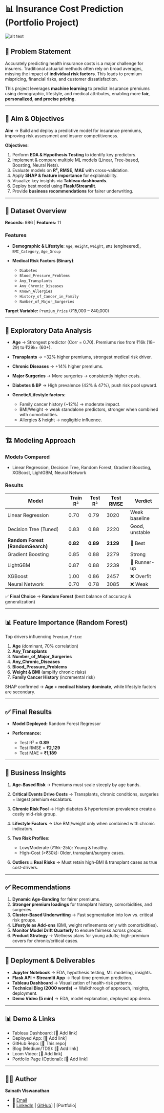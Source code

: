 # 📊 Insurance Cost Prediction (Portfolio Project)

![alt text](Images/Streamlit_app_Frontend.png)

## 📌 Problem Statement

Accurately predicting health insurance costs is a major challenge for insurers. Traditional actuarial methods often rely on broad averages, missing the impact of **individual risk factors**. This leads to premium mispricing, financial risks, and customer dissatisfaction.

This project leverages **machine learning** to predict insurance premiums using demographic, lifestyle, and medical attributes, enabling more **fair, personalized, and precise pricing**.

---

## 🎯 Aim & Objectives

**Aim** → Build and deploy a predictive model for insurance premiums, improving risk assessment and insurer competitiveness.

**Objectives**:

1. Perform **EDA & Hypothesis Testing** to identify key predictors.
2. Implement & compare multiple ML models (Linear, Tree-based, Boosting, Neural Nets).
3. Evaluate models on **R², RMSE, MAE** with cross-validation.
4. Apply **SHAP & feature importance** for explainability.
5. Visualize key insights via **Tableau dashboards**.
6. Deploy best model using **Flask/Streamlit**.
7. Provide **business recommendations** for fairer underwriting.

---

## 📂 Dataset Overview

**Records:** 986 | **Features:** 11

### Features

* **Demographic & Lifestyle**: `Age`, `Height`, `Weight`, `BMI` (engineered), `BMI_Category`, `Age_Group`
* **Medical Risk Factors (Binary)**:

  * `Diabetes`
  * `Blood_Pressure_Problems`
  * `Any_Transplants`
  * `Any_Chronic_Diseases`
  * `Known_Allergies`
  * `History_of_Cancer_in_Family`
  * `Number_of_Major_Surgeries`

**Target Variable:** `Premium_Price` (₹15,000 – ₹40,000)

---

## 🔎 Exploratory Data Analysis

* **Age** → Strongest predictor (Corr = 0.70). Premiums rise from ₹16k (18–29) to ₹29k+ (60+).
* **Transplants** → +32% higher premiums, strongest medical risk driver.
* **Chronic Diseases** → +14% higher premiums.
* **Major Surgeries** → More surgeries → consistently higher costs.
* **Diabetes & BP** → High prevalence (42% & 47%), push risk pool upward.
* **Genetic/Lifestyle factors**:

  * Family cancer history (\~12%) → moderate impact.
  * BMI/Weight → weak standalone predictors, stronger when combined with comorbidities.
  * Allergies & height → negligible influence.

---

## 🏗️ Modeling Approach

### Models Compared

* Linear Regression, Decision Tree, Random Forest, Gradient Boosting, XGBoost, LightGBM, Neural Network

### Results

| Model                            | Train R² | Test R²  | Test RMSE | Verdict        |
| -------------------------------- | -------- | -------- | --------- | -------------- |
| Linear Regression                | 0.70     | 0.79     | 3020      | Weak baseline  |
| Decision Tree (Tuned)            | 0.83     | 0.88     | 2220      | Good, unstable |
| **Random Forest (RandomSearch)** | **0.82** | **0.89** | **2129**  | 🥇 Best        |
| Gradient Boosting                | 0.85     | 0.88     | 2279      | Strong         |
| LightGBM                         | 0.87     | 0.88     | 2239      | 🥈 Runner-up   |
| XGBoost                          | 1.00     | 0.86     | 2457      | ❌ Overfit      |
| Neural Network                   | 0.70     | 0.78     | 3085      | ❌ Weak         |

✅ **Final Choice** → **Random Forest** (best balance of accuracy & generalization)

---

## 📊 Feature Importance (Random Forest)

Top drivers influencing `Premium_Price`:

1. **Age** (dominant, 70% correlation)
2. **Any\_Transplants**
3. **Number\_of\_Major\_Surgeries**
4. **Any\_Chronic\_Diseases**
5. **Blood\_Pressure\_Problems**
6. **Weight & BMI** (amplify chronic risks)
7. **Family Cancer History** (incremental risk)

SHAP confirmed → **Age + medical history dominate**, while lifestyle factors are secondary.

---

## ✅ Final Results

* **Model Deployed:** Random Forest Regressor
* **Performance:**

  * Test R² = **0.89**
  * Test RMSE = **₹2,129**
  * Test MAE = **₹1,189**

---

## 📖 Business Insights

1. **Age-Based Risk** → Premiums must scale steeply by age bands.
2. **Critical Events Drive Costs** → Transplants, chronic conditions, surgeries = largest premium escalators.
3. **Chronic Risk Pool** → High diabetes & hypertension prevalence create a costly mid-risk group.
4. **Lifestyle Factors** → Use BMI/weight only when combined with chronic indicators.
5. **Two Risk Profiles**:

   * Low/Moderate (₹15k–25k): Young & healthy.
   * High-Cost (>₹30k): Older, transplant/surgery cases.
6. **Outliers = Real Risks** → Must retain high-BMI & transplant cases as true cost-drivers.

---

## ✅ Recommendations

1. **Dynamic Age-Banding** for fairer premiums.
2. **Stronger premium loadings** for transplant history, comorbidities, and surgeries.
3. **Cluster-Based Underwriting** → Fast segmentation into low vs. critical risk groups.
4. **Lifestyle as Add-ons** (BMI, weight refinements only with comorbidities).
5. **Monitor Model Drift Quarterly** to ensure fairness across groups.
6. **Product Strategy** → Wellness plans for young adults; high-premium covers for chronic/critical cases.

---

## 🚀 Deployment & Deliverables

* **Jupyter Notebook** → EDA, hypothesis testing, ML modeling, insights.
* **Flask API + Streamlit App** → Real-time premium prediction.
* **Tableau Dashboard** → Visualization of health-risk patterns.
* **Technical Blog (2000 words)** → Walkthrough of approach, insights, deployment.
* **Demo Video (5 min)** → EDA, model explanation, deployed app demo.

---

## 📊 Demo & Links

* Tableau Dashboard: \[🔗 Add link]
* Deployed App: \[🔗 Add link]
* GitHub Repo: \[🔗 This repo]
* Blog (Medium/TDS): \[🔗 Add link]
* Loom Video: \[🔗 Add link]
* Portfolio Page (Optional): \[🔗 Add link]

---

## 👨‍💻 Author

**Sainath Viswanathan**

* 📧 [Email](mailto:sainath.sushil@gmail.com)
* 🔗 [LinkedIn](linkedin.com/in/sainathviswanathan) | [GitHub](https://github.com/SainathViswanathan)] | [Portfolio]
